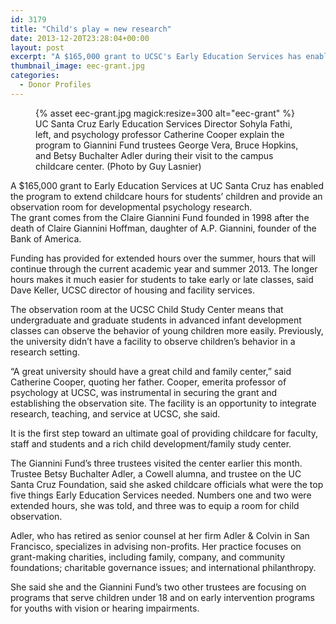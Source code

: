 ```yaml
---
id: 3179
title: "Child's play = new research"
date: 2013-12-20T23:28:04+00:00
layout: post
excerpt: "A $165,000 grant to UCSC's Early Education Services has enabled the program to extend childcare hours for students' children and provide an observation room for developmental psychology research."
thumbnail_image: eec-grant.jpg
categories:
  - Donor Profiles
---
```

<figure class="inline-image right">
{% asset eec-grant.jpg magick:resize=300 alt="eec-grant" %}<figcaption>UC Santa Cruz Early Education Services Director Sohyla Fathi, left, and psychology professor Catherine Cooper explain the program to Giannini Fund trustees George Vera, Bruce Hopkins, and Betsy Buchalter Adler during their visit to the campus childcare center.  
(Photo by Guy Lasnier)</figcaption></figure>

A $165,000 grant to Early Education Services at UC Santa Cruz has enabled the program to extend childcare hours for students&#8217; children and provide an observation room for developmental psychology research.  
The grant comes from the Claire Giannini Fund founded in 1998 after the death of Claire Giannini Hoffman, daughter of A.P. Giannini, founder of the Bank of America.

Funding has provided for extended hours over the summer, hours that will continue through the current academic year and summer 2013. The longer hours makes it much easier for students to take early or late classes, said Dave Keller, UCSC director of housing and facility services.

The observation room at the UCSC Child Study Center means that undergraduate and graduate students in advanced infant development classes can observe the behavior of young children more easily. Previously, the university didn&#8217;t have a facility to observe children&#8217;s behavior in a research setting.

&#8220;A great university should have a great child and family center,&#8221; said Catherine Cooper, quoting her father. Cooper, emerita professor of psychology at UCSC, was instrumental in securing the grant and establishing the observation site. The facility is an opportunity to integrate research, teaching, and service at UCSC, she said.

It is the first step toward an ultimate goal of providing childcare for faculty, staff and students and a rich child development/family study center.

The Giannini Fund&#8217;s three trustees visited the center earlier this month. Trustee Betsy Buchalter Adler, a Cowell alumna, and trustee on the UC Santa Cruz Foundation, said she asked childcare officials what were the top five things Early Education Services needed. Numbers one and two were extended hours, she was told, and three was to equip a room for child observation.

Adler, who has retired as senior counsel at her firm Adler & Colvin in San Francisco, specializes in advising non-profits. Her practice focuses on grant-making charities, including family, company, and community foundations; charitable governance issues; and international philanthropy.

She said she and the Giannini Fund&#8217;s two other trustees are focusing on programs that serve children under 18 and on early intervention programs for youths with vision or hearing impairments.
